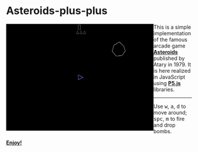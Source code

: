 # Asteroids-plus-plus

<img align="left" width="400" src="play.gif">

This is a simple implementation of the famous arcade game <b>[Asteroids](https://en.wikipedia.org/wiki/Asteroids_%28video_game%29)</b> published by Atary in 1979. It is here realized in JavaScript using <b>[P5.js](https://p5js.org/)</b> libraries.

---

Use <kbd>w</kbd>, <kbd>a</kbd>, <kbd>d</kbd> to move around;\
<kbd>spc</kbd>, <kbd>m</kbd> to fire and drop bombs.

<b>[Enjoy!](https://matteogiorgi.github.io/asteroids_plus_plus/)</b>
